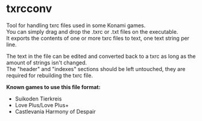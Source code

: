 # txrcconv
Tool for handling txrc files used in some Konami games.  
You can simply drag and drop the .txrc or .txt files on the executable.  
It exports the contents of one or more txrc files to text, one text string per line.  

The text in the file can be edited and converted back to a txrc as long as the amount of strings isn't changed.  
The "header" and "indexes" sections should be left untouched, they are required for rebuilding the txrc file.

**Known games to use this file format:**
- Suikoden Tierkreis
- Love Plus/Love Plus+
- Castlevania Harmony of Despair
